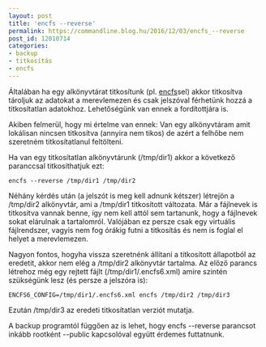 ```yaml
---
layout: post
title: 'encfs --reverse'
permalink: https://commandline.blog.hu/2016/12/03/encfs_--reverse
post_id: 12010714
categories: 
- backup
- titkosítás
- encfs
---
```


Általában ha egy alkönyvtárat titkosítunk (pl. 
[encfs](http://commandline.blog.hu/2010/01/19/encfs)sel) akkor titkosítva tároljuk az adatokat a merevlemezen és csak jelszóval férhetünk hozzá a titkosítatlan adatokhoz. Lehetőségünk van ennek a fordítottjára is.

Akiben felmerül, hogy mi értelme van ennek: Van egy alkönyvtáram amit lokálisan nincsen titkosítva (annyira nem tikos) de azért a felhőbe nem szeretném titkosítatlanul feltölteni.

Ha van egy titkosítatlan alkönyvtárunk (/tmp/dir1) akkor a következő paranccsal titkosíthatjuk ezt:

```
encfs --reverse /tmp/dir1 /tmp/dir2
```

Néhány kérdés után (a jelszót is meg kell adnunk kétszer) létrejön a /tmp/dir2 alkönyvtár, ami a /tmp/dir1 titkosított változata. Már a fájlnevek is titkosítva vannak benne, így nem kell attól sem tartanunk, hogy a fájlnevek sokat elárulnak a tartalomról. Valójában ez persze csak egy virtuális fájlrendszer, vagyis nem fog órákig futni a titkosítás és nem is foglal el helyet a merevlemezen.

Nagyon fontos, hogyha vissza szeretnénk állítani a titkosított állapotból az eredetit, akkor nem elég a /tmp/dir2 alkönyvtár tartalma. Az előző parancs létrehoz még egy rejtett fájlt (/tmp/dir1/.encfs6.xml) amire szintén szükségünk lesz (és persze a jelszóra is):

```
ENCFS6_CONFIG=/tmp/dir1/.encfs6.xml encfs /tmp/dir2 /tmp/dir3
```

Ezután /tmp/dir3 az eredeti titkosítatlan verziót mutatja.

A backup programtól függően az is lehet, hogy encfs --reverse parancsot inkább rootként --public kapcsolóval együtt érdemes futtatnunk.

 

 